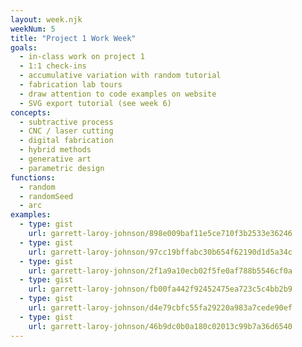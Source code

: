 ```yaml
---
layout: week.njk
weekNum: 5
title: "Project 1 Work Week"
goals:
  - in-class work on project 1
  - 1:1 check-ins
  - accumulative variation with random tutorial
  - fabrication lab tours
  - draw attention to code examples on website
  - SVG export tutorial (see week 6)
concepts:
  - subtractive process
  - CNC / laser cutting
  - digital fabrication
  - hybrid methods
  - generative art
  - parametric design
functions:
  - random
  - randomSeed
  - arc
examples:
  - type: gist
    url: garrett-laroy-johnson/898e009baf11e5ce710f3b2533e36246
  - type: gist
    url: garrett-laroy-johnson/97cc19bffabc30b654f62190d1d5a34c
  - type: gist
    url: garrett-laroy-johnson/2f1a9a10ecb02f5fe0af788b5546cf0a
  - type: gist
    url: garrett-laroy-johnson/fb00fa442f92452475ea723c5c4bb2b9
  - type: gist
    url: garrett-laroy-johnson/d4e79cbfc55fa29220a983a7cede90ef
  - type: gist
    url: garrett-laroy-johnson/46b9dc0b0a180c02013c99b7a36d6540
---
```

